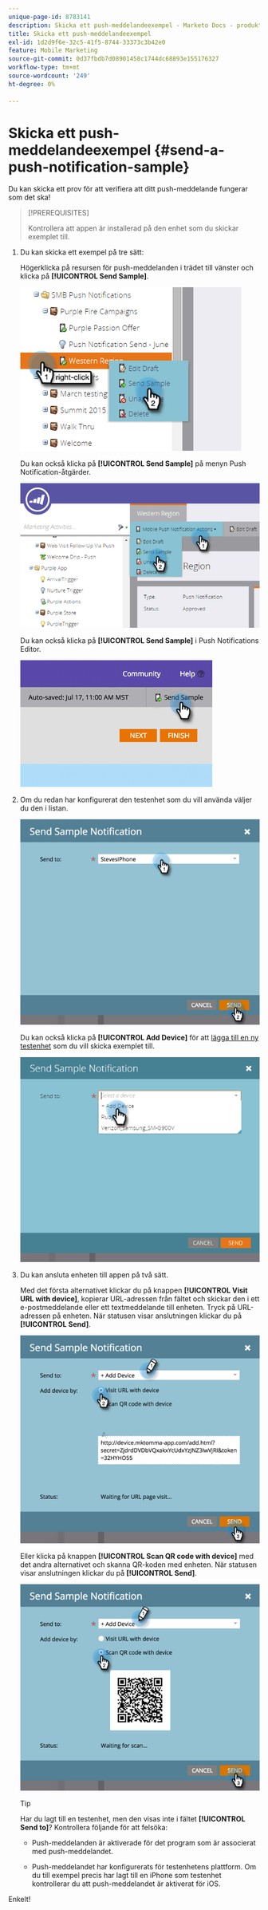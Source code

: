 ```yaml
---
unique-page-id: 8783141
description: Skicka ett push-meddelandeexempel - Marketo Docs - produktdokumentation
title: Skicka ett push-meddelandeexempel
exl-id: 1d2d9f6e-32c5-41f5-8744-33373c3b42e0
feature: Mobile Marketing
source-git-commit: 0d37fbdb7d08901458c1744dc68893e155176327
workflow-type: tm+mt
source-wordcount: '249'
ht-degree: 0%

---
```


# Skicka ett push-meddelandeexempel {#send-a-push-notification-sample}

Du kan skicka ett prov för att verifiera att ditt push-meddelande fungerar som det ska!

>[!PREREQUISITES]
>
>Kontrollera att appen är installerad på den enhet som du skickar exemplet till.

1. Du kan skicka ett exempel på tre sätt:

   Högerklicka på resursen för push-meddelanden i trädet till vänster och klicka på **[!UICONTROL Send Sample]**.

   ![](assets/image2015-7-13-11-3a26-3a15.png)

   Du kan också klicka på **[!UICONTROL Send Sample]** på menyn Push Notification-åtgärder.

   ![](assets/image2015-7-13-11-3a28-3a37.png)

   Du kan också klicka på **[!UICONTROL Send Sample]** i Push Notifications Editor.

   ![](assets/image2015-7-20-13-3a29-3a3.png)

1. Om du redan har konfigurerat den testenhet som du vill använda väljer du den i listan.

   ![](assets/image2015-7-29-8-3a25-3a17.png)

   Du kan också klicka på **[!UICONTROL Add Device]** för att [lägga till en ny testenhet](/help/marketo/product-docs/mobile-marketing/push-notifications/adding-a-new-test-device.md) som du vill skicka exemplet till.

   ![](assets/image2015-7-13-11-3a34-3a21.png)

1. Du kan ansluta enheten till appen på två sätt.

   Med det första alternativet klickar du på knappen **[!UICONTROL Visit URL with device]**, kopierar URL-adressen från fältet och skickar den i ett e-postmeddelande eller ett textmeddelande till enheten. Tryck på URL-adressen på enheten. När statusen visar anslutningen klickar du på **[!UICONTROL Send]**.

   ![](assets/image2015-7-29-8-3a29-3a18.png)

   Eller klicka på knappen **[!UICONTROL Scan QR code with device]** med det andra alternativet och skanna QR-koden med enheten. När statusen visar anslutningen klickar du på **[!UICONTROL Send]**.

   ![](assets/image2015-7-29-8-3a31-3a20.png)

   >[!TIP]
   >
   >Har du lagt till en testenhet, men den visas inte i fältet **[!UICONTROL Send to]**? Kontrollera följande för att felsöka:
   >
   >* Push-meddelanden är aktiverade för det program som är associerat med push-meddelandet.
   >
   >* Push-meddelandet har konfigurerats för testenhetens plattform. Om du till exempel precis har lagt till en iPhone som testenhet kontrollerar du att push-meddelandet är aktiverat för iOS.

Enkelt!

